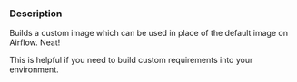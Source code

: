 ### Description
Builds a custom image which can be used in place of the default image on Airflow. Neat!

This is helpful if you need to build custom requirements into your environment.